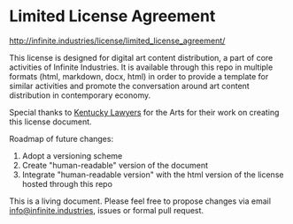 # Limited License Agreement

http://infinite.industries/license/limited_license_agreement/

This license is designed for digital art content distribution, a part of core activities of Infinite Industries. It is available through this repo in multiple formats (html, markdown, docx, html) in order to provide a template for similar activities and promote the conversation around art content distribution in contemporary economy.   

Special thanks to [Kentucky Lawyers](http://www.kylawyersforthearts.org/) for the Arts for their work on creating this license document.

Roadmap of future changes:
1. Adopt a versioning scheme
2. Create "human-readable" version of the document
3. Integrate "human-readable version" with the html version of the license hosted through this repo  

This is a living document. Please feel free to propose changes via email [info@infinite.industries](mailto:info@infinite.industries), issues or formal pull request.
